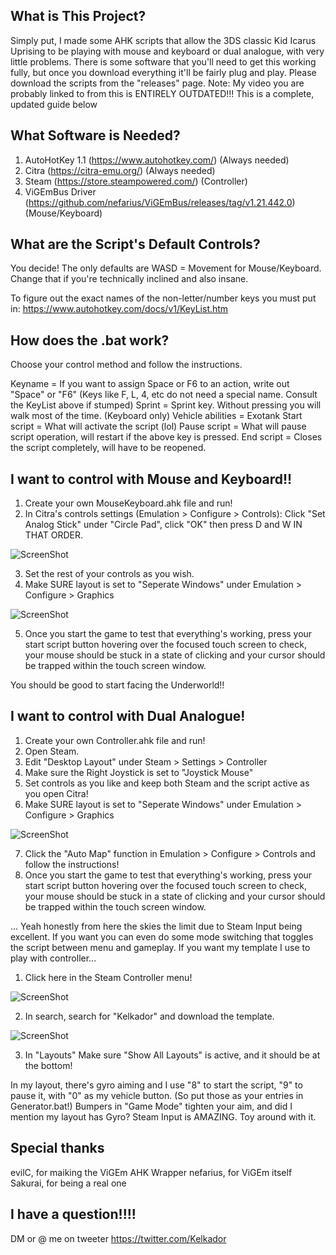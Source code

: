 ## What is This Project?
Simply put, I made some AHK scripts that allow the 3DS classic Kid Icarus Uprising to be playing with mouse and keyboard or dual analogue, with very little problems. There is some software that you'll need to get this working fully, but once you download everything it'll be fairly plug and play. Please download the scripts from the "releases" page. Note: My video you are probably linked to from this is ENTIRELY OUTDATED!!! This is a complete, updated guide below

## What Software is Needed?
1. AutoHotKey 1.1 (https://www.autohotkey.com/) (Always needed)
2. Citra (https://citra-emu.org/) (Always needed)
3. Steam (https://store.steampowered.com/) (Controller)
4. ViGEmBus Driver (https://github.com/nefarius/ViGEmBus/releases/tag/v1.21.442.0) (Mouse/Keyboard)

## What are the Script's Default Controls?
You decide! The only defaults are WASD = Movement for Mouse/Keyboard. Change that if you're technically inclined and also insane.

To figure out the exact names of the non-letter/number keys you must put in: https://www.autohotkey.com/docs/v1/KeyList.htm

## How does the .bat work?
Choose your control method and follow the instructions.

Keyname = If you want to assign Space or F6 to an action, write out "Space" or "F6" (Keys like F, L, 4, etc do not need a special name. Consult the KeyList above if stumped)
Sprint = Sprint key. Without pressing you will walk most of the time. (Keyboard only)
Vehicle abilities = Exotank
Start script = What will activate the script (lol)
Pause script = What will pause script operation, will restart if the above key is pressed.
End script = Closes the script completely, will have to be reopened.

## I want to control with Mouse and Keyboard!!
1. Create your own MouseKeyboard.ahk file and run!
2. In Citra's controls settings (Emulation > Configure > Controls): Click "Set Analog Stick" under "Circle Pad", click "OK" then press D and W IN THAT ORDER.

![ScreenShot](https://i.imgur.com/icIhxC7.png)

3. Set the rest of your controls as you wish.
4. Make SURE layout is set to "Seperate Windows" under Emulation > Configure > Graphics

![ScreenShot](https://i.imgur.com/jCIUPZm.png)

5. Once you start the game to test that everything's working, press your start script button hovering over the focused touch screen to check, your mouse should be stuck in a state of clicking and your cursor should be trapped within the touch screen window.

You should be good to start facing the Underworld!!

## I want to control with Dual Analogue!
1. Create your own Controller.ahk file and run!
2. Open Steam.
3. Edit "Desktop Layout" under Steam > Settings > Controller
4. Make sure the Right Joystick is set to "Joystick Mouse"
5. Set controls as you like and keep both Steam and the script active as you open Citra!
6. Make SURE layout is set to "Seperate Windows" under Emulation > Configure > Graphics

![ScreenShot](https://i.imgur.com/jCIUPZm.png)

7. Click the "Auto Map" function in Emulation > Configure > Controls and follow the instructions!
8. Once you start the game to test that everything's working, press your start script button hovering over the focused touch screen to check, your mouse should be stuck in a state of clicking and your cursor should be trapped within the touch screen window.

... Yeah honestly from here the skies the limit due to Steam Input being excellent. If you want you can even do some mode switching that toggles the script between menu and gameplay. If you want my template I use to play with controller...

1. Click here in the Steam Controller menu!

![ScreenShot](https://i.imgur.com/XArifVc.png)

2. In search, search for "Kelkador" and download the template.

![ScreenShot](https://i.imgur.com/ePI7gjq.png)

3. In "Layouts" Make sure "Show All Layouts" is active, and it should be at the bottom!

In my layout, there's gyro aiming and I use "8" to start the script, "9" to pause it, with "0" as my vehicle button. (So put those as your entries in Generator.bat!) Bumpers in "Game Mode" tighten your aim, and did I mention my layout has Gyro? Steam Input is AMAZING. Toy around with it.

## Special thanks

evilC, for maiking the ViGEm AHK Wrapper
nefarius, for ViGEm itself
Sakurai, for being a real one

## I have a question!!!!

DM or @ me on tweeter https://twitter.com/Kelkador
